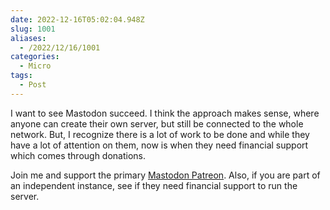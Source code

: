 ```yaml
---
date: 2022-12-16T05:02:04.948Z
slug: 1001
aliases:
  - /2022/12/16/1001
categories:
  - Micro
tags:
  - Post
---
```

I want to see Mastodon succeed. I think the approach makes sense, where anyone can create their own server, but still be connected to the whole network. But, I recognize there is a lot of work to be done and while they have a lot of attention on them, now is when they need financial support which comes through donations.

Join me and support the primary [Mastodon Patreon](https://joinmastodon.org/sponsors). Also, if you are part of an independent instance, see if they need financial support to run the server.

